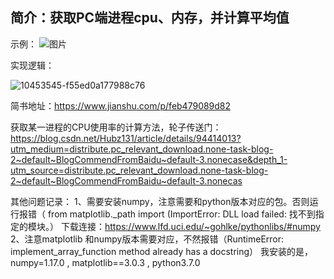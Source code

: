 
简介：获取PC端进程cpu、内存，并计算平均值
------------------------
示例：
![图片](https://user-images.githubusercontent.com/74752752/136493071-c76b102f-e5a8-40fc-adfa-76080312ca65.png)



实现逻辑：



![10453545-f55ed0a177988c76](https://user-images.githubusercontent.com/74752752/128282191-d8d5e930-6284-4ef9-818d-6ca0dea32dbe.png)



















简书地址：https://www.jianshu.com/p/feb479089d82


获取某一进程的CPU使用率的计算方法，轮子传送门：
https://blog.csdn.net/Hubz131/article/details/94414013?utm_medium=distribute.pc_relevant_download.none-task-blog-2~default~BlogCommendFromBaidu~default-3.nonecase&depth_1-utm_source=distribute.pc_relevant_download.none-task-blog-2~default~BlogCommendFromBaidu~default-3.nonecas

其他问题记录：
1、需要安装numpy，注意需要和python版本对应的包。否则运行报错（ from matplotlib._path import (ImportError: DLL load failed: 找不到指定的模块。）
    下载连接：https://www.lfd.uci.edu/~gohlke/pythonlibs/#numpy
2、注意matplotlib 和numpy版本需要对应，不然报错（RuntimeError: implement_array_function method already has a docstring）
我安装的是，numpy=1.17.0 , matplotlib==3.0.3 , python3.7.0
